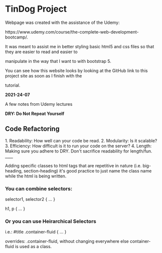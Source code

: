 <h1>TinDog Project</h1>
<p>Webpage was created with the assistance of the Udemy:</p>
<p>https://www.udemy.com/course/the-complete-web-development-bootcamp/.</p>
<p>It was meant to assist me in better styling basic html5 and css files so that they are easier to read and easier to </p>
<p>manipulate in the way that I want to with bootstrap 5.<p>
<p>You can see how this website looks by looking at the GitHub link to this project site as soon as I finish with the </p>
<p>tutorial.</p>
<strong>2021-24-07</strong>
</br>
<p>A few notes from Udemy lectures</p>
<strong>DRY: Do Not Repeat Yourself</strong>
<h2>Code Refactoring</h2>
  1. Readability: How well can your code be read.
  2. Modularity: Is it scalable?
  3. Efficiency: How difficult is it to run your code on the server?
  4. Length: Making sure you adhere to DRY. Don't sacrifice readability for length/fun.
  ____
<p>Adding specific classes to html tags that are repetitive in nature (i.e. big-heading, section-heading) it's good practice to just name the class name while the html is being written.</p>
<h3>You can combine selectors:</h3>
<p>selector1, selector2 { ... }</p>
<p>h1, p { ... }</p>
<h3>Or you can use Heirarchical Selectors</h3>
<p>i.e.: #title .container-fluid { ... } </p>
<p>overrides: .container-fluid, without changing everywhere else container-fluid is used as a class.</p>
